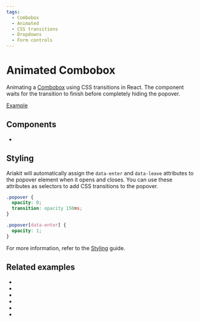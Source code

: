 ```yaml
---
tags:
  - Combobox
  - Animated
  - CSS transitions
  - Dropdowns
  - Form controls
---
```


# Animated Combobox

<div data-description>

Animating a [Combobox](/components/combobox) using CSS transitions in React. The component waits for the transition to finish before completely hiding the popover.

</div>

<div data-tags></div>

<a href="./index.react.tsx" data-playground>Example</a>

## Components

<div data-cards="components">

- [](/components/combobox)

</div>

## Styling

Ariakit will automatically assign the `data-enter` and `data-leave` attributes to the popover element when it opens and closes. You can use these attributes as selectors to add CSS transitions to the popover.

```css
.popover {
  opacity: 0;
  transition: opacity 150ms;
}

.popover[data-enter] {
  opacity: 1;
}
```

For more information, refer to the [Styling](/guide/styling) guide.

## Related examples

<div data-cards="examples">

- [](/examples/combobox-filtering)
- [](/examples/dialog-combobox-tab-command-menu)
- [](/examples/dialog-animated)
- [](/examples/disclosure-animated)
- [](/examples/select-animated)
- [](/examples/tab-panel-animated)

</div>
